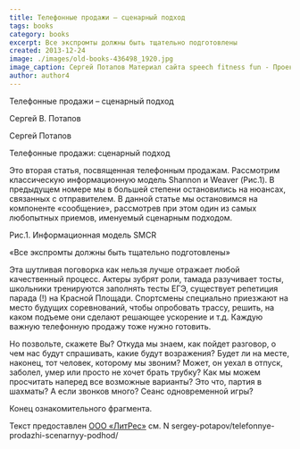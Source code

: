 ```yaml
---
title: Телефонные продажи – сценарный подход
tags: books
category: books
excerpt: Все экспромты должны быть тщательно подготовлены
created: 2013-12-24
image: ./images/old-books-436498_1920.jpg
image_caption: Сергей Потапов Материал сайта speech fitness fun - Проект Фитнес речи — часть движения за свободные Программы Обучения для Публичных Выступлений
author: author4
---
```

 
 
Телефонные продажи – сценарный подход 

Сергей В. Потапов

Сергей Потапов

Телефонные продажи: сценарный подход

Это вторая статья, посвященная телефонным продажам. Рассмотрим
классическую информационную модель Shannon и Weaver (Рис.1). В
предыдущем номере мы в большей степени остановились на нюансах,
связанных с отправителем. В данной статье мы остановимся на компоненте
«сообщение», рассмотрев при этом один из самых любопытных приемов,
именуемый сценарным подходом.

Рис.1. Информационная модель SMCR

«Все экспромты должны быть тщательно подготовлены»

Эта шутливая поговорка как нельзя лучше отражает любой качественный
процесс. Актеры зубрят роли, тамада разучивает тосты, школьники
тренируются заполнять тесты ЕГЭ, существует репетиция парада (!) на
Красной Площади. Спортсмены специально приезжают на место будущих
соревнований, чтобы опробовать трассу, решить, на каком подъеме они
сделают решающее ускорение и т.д. Каждую важную телефонную продажу тоже
нужно готовить.

Но позвольте, скажете Вы? Откуда мы знаем, как пойдет разговор, о чем
нас будут спрашивать, какие будут возражения? Будет ли на месте,
наконец, тот человек, которому мы звоним? Может, он уехал в отпуск,
заболел, умер или просто не хочет брать трубку? Как мы можем просчитать
наперед все возможные варианты? Это что, партия в шахматы? А если
звонков много? Сеанс одновременной игры?

Конец ознакомительного фрагмента.

Текст предоставлен [ООО «ЛитРес»](/posts/podderzhka-kompanii-lit-res/) см. N  sergey-potapov/telefonnye-prodazhi-scenarnyy-podhod/ 



